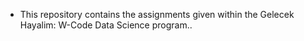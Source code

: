* This repository contains the assignments given within the Gelecek Hayalim: W-Code Data Science program..